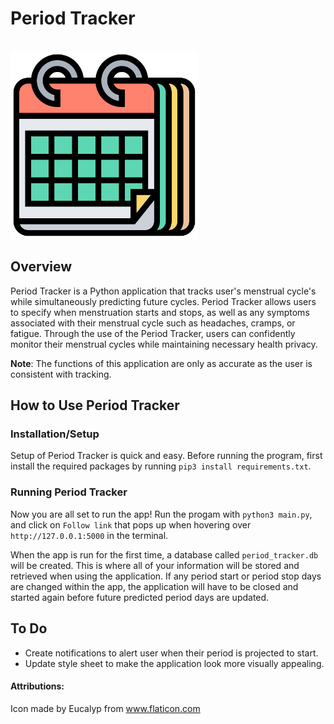 # Period Tracker

&emsp;&emsp;&emsp;&emsp;&emsp;&emsp;&emsp;&emsp;&emsp;&emsp;&emsp;&emsp;&emsp;&emsp;&emsp;&emsp;&emsp;<img alt ="Calendar image" src="static/calendar.png" width="300">

## Overview

Period Tracker is a Python application that tracks user's menstrual cycle's while simultaneously predicting future cycles. Period Tracker allows users to specify when menstruation starts and stops, as well as any symptoms associated with their menstrual cycle such as headaches, cramps, or fatigue. Through the use of the Period Tracker, users can confidently monitor their menstrual cycles while maintaining necessary health privacy.

**Note**: The functions of this application are only as accurate as the user is consistent with tracking.

## How to Use Period Tracker

### Installation/Setup

Setup of Period Tracker is quick and easy. Before running the program, first install the required packages by running `pip3 install requirements.txt`.

### Running Period Tracker

Now you are all set to run the app! Run the progam with `python3 main.py`, and click on `Follow link` that pops up when hovering over `http://127.0.0.1:5000` in the terminal.

When the app is run for the first time, a database called `period_tracker.db` will be created. This is where all of your information will be stored and retrieved when using the application. If any period start or period stop days are changed within the app, the application will have to be closed and started again before future predicted period days are updated.

## To Do

- Create notifications to alert user when their period is projected to start.
- Update style sheet to make the application look more visually appealing.

#### Attributions:

Icon made by Eucalyp from www.flaticon.com

